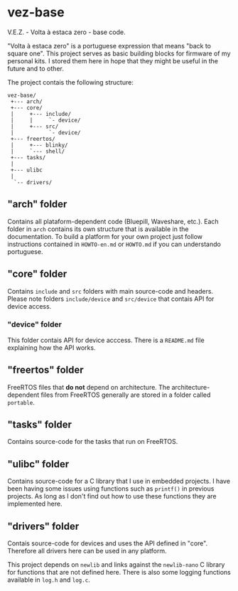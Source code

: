 # vez-base
V.E.Z. - Volta à estaca zero - base code.

"Volta à estaca zero" is a portuguese expression that means "back to square one". This project serves as basic building blocks for firmware of my personal kits. I stored them here in hope that they might be useful in the future and to other.

The project contais the following structure:

```
vez-base/
 +--- arch/
 +--- core/
 |     +--- include/
 |     |     `- device/
 |     +--- src/
 |           `- device/
 +--- freertos/
 |     +--- blinky/
 |     `--- shell/
 +--- tasks/
 |
 +--- ulibc
 |
  `-- drivers/
```

## "arch" folder

Contains all plataform-dependent code (Bluepill, Waveshare, etc.). Each folder in `arch` contains its own structure that is available in the documentation. To build a platform for your own project just follow instructions contained in `HOWTO-en.md` or `HOWTO.md` if you can understando portuguese.

## "core" folder

Contains `include` and `src` folders with main source-code and headers. Please note folders `include/device` and `src/device` that contais API for device access.

### "device" folder

This folder contais API for device acccess. There is a `README.md` file explaining how the API works.

## "freertos" folder

FreeRTOS files that **do not** depend on architecture. The architecture-dependent files from FreeRTOS generally are stored in a folder called `portable`.

## "tasks" folder

Contains source-code for the tasks that run on FreeRTOS.

## "ulibc" folder

Contains source-code for a C library that I use in embedded projects. I have been having some issues using functions such as `printf()` in previous projects. As long as I don't find out how to use these functions they are implemented here.

## "drivers" folder

Contais source-code for devices and uses the API defined in "core". Therefore all drivers here can be used in any platform.

This project depends on `newlib` and links against the `newlib-nano` C library for functions that are not defined here. There is also some logging functions available in `log.h` and `log.c`.
